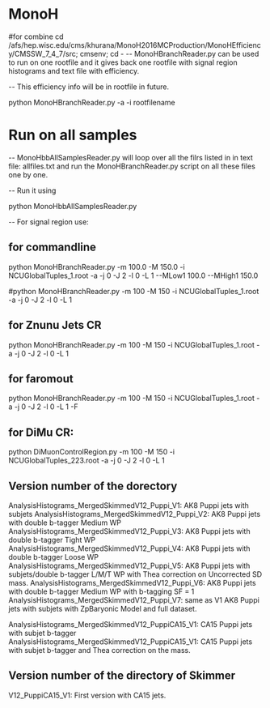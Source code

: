 # MonoH

#for combine
cd /afs/hep.wisc.edu/cms/khurana/MonoH2016MCProduction/MonoHEfficiency/CMSSW_7_4_7/src; cmsenv; cd -
-- MonoHBranchReader.py can be used to run on one rootfile and it gives back one rootfile with signal region histograms and text file with efficiency. 

-- This efficiency info will be in rootfile in future. 

python MonoHBranchReader.py -a -i rootfilename

# Run on all samples

-- MonoHbbAllSamplesReader.py will loop over all the filrs listed in in text file: allfiles.txt and run the MonoHBranchReader.py script on all these files one by one. 

-- Run it using 

python MonoHbbAllSamplesReader.py


-- For signal region use: 

## for commandline 
python MonoHBranchReader.py  -m 100.0 -M 150.0 -i NCUGlobalTuples_1.root  -a -j 0 -J 2 -l 0 -L 1 --MLow1 100.0 --MHigh1 150.0

#python MonoHBranchReader.py  -m 100 -M 150 -i NCUGlobalTuples_1.root  -a -j 0 -J 2 -l 0 -L 1 

## for Znunu Jets CR 
python MonoHBranchReader.py  -m 100 -M 150 -i NCUGlobalTuples_1.root  -a -j 0 -J 2 -l 0 -L 1 


## for faromout 
python MonoHBranchReader.py  -m 100 -M 150 -i NCUGlobalTuples_1.root  -a -j 0 -J 2 -l 0 -L 1 -F 


## for DiMu CR: 
python DiMuonControlRegion.py  -m 100 -M 150 -i NCUGlobalTuples_223.root -a -j 0 -J 2 -l 0 -L 1



## Version number of the dorectory
AnalysisHistograms_MergedSkimmedV12_Puppi_V1: AK8 Puppi jets with subjets
AnalysisHistograms_MergedSkimmedV12_Puppi_V2: AK8 Puppi jets with double b-tagger Medium WP
AnalysisHistograms_MergedSkimmedV12_Puppi_V3: AK8 Puppi jets with double b-tagger Tight WP
AnalysisHistograms_MergedSkimmedV12_Puppi_V4: AK8 Puppi jets with double b-tagger Loose WP
AnalysisHistograms_MergedSkimmedV12_Puppi_V5: AK8 Puppi jets with subjets/double b-tagger L/M/T WP with Thea correction on Uncorrected SD mass. 
AnalysisHistograms_MergedSkimmedV12_Puppi_V6: AK8 Puppi jets with double b-tagger Medium WP with b-tagging SF = 1
AnalysisHistograms_MergedSkimmedV12_Puppi_V7: same as V1 AK8 Puppi jets with subjets with ZpBaryonic Model and full dataset. 

AnalysisHistograms_MergedSkimmedV12_PuppiCA15_V1: CA15 Puppi jets with subjet b-tagger 
AnalysisHistograms_MergedSkimmedV12_PuppiCA15_V1: CA15 Puppi jets with subjet b-tagger  and Thea correction on the mass. 



## Version number of the directory of Skimmer 
V12_PuppiCA15_V1: First version with CA15 jets. 
